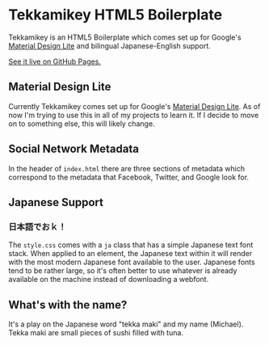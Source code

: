 # Tekkamikey HTML5 Boilerplate

Tekkamikey is an HTML5 Boilerplate which comes set up for Google's [Material Design Lite](https://www.getmdl.io/started/index.html) and bilingual Japanese-English support.

[See it live on GitHub Pages.](http://mcaubrey.github.io/tekkamikey/)

## Material Design Lite

Currently Tekkamikey comes set up for Google's [Material Design Lite](https://www.getmdl.io/started/index.html). As of now I'm trying to use this in all of my projects to learn it. If I decide to move on to something else, this will likely change. 

## Social Network Metadata

In the header of ```index.html``` there are three sections of metadata which correspond to the metadata that Facebook, Twitter, and Google look for.

## Japanese Support

### 日本語でおｋ！

The ```style.css``` comes with a ```ja``` class that has a simple Japanese text font stack. When applied to an element, the Japanese text within it will render with the most modern Japanese font available to the user. Japanese fonts tend to be rather large, so it's often better to use whatever is already available on the machine instead of downloading a webfont. 


## What's with the name?

It's a play on the Japanese word "tekka maki" and my name (Michael). Tekka maki are small pieces of sushi filled with tuna. 

